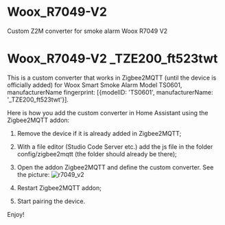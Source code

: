 # Woox_R7049-V2
Custom Z2M converter for smoke alarm Woox R7049 V2


# Woox_R7049-V2 _TZE200_ft523twt

This is a custom converter that works in Zigbee2MQTT (until the device is officially added) for Woox Smart Smoke Alarm Model TS0601, manufacturerName     fingerprint: [{modelID: 'TS0601', manufacturerName: '_TZE200_ft523twt'}].

Here is how you add the custom converter in Home Assistant using the Zigbee2MQTT addon:
1) Remove the device if it is already added in Zigbee2MQTT;
2) With a file editor (Studio Code Server etc.) add the js file in the folder config/zigbee2mqtt (the folder should already be there);
3) Open the addon Zigbee2MQTT and define the custom converter. See the picture:
   ![r7049_v2](https://github.com/Jtef/Woox_R7049-V2/assets/6143681/18308227-4831-4fbe-b909-15386c3fd2fb)
  
4) Restart Zigbee2MQTT addon;
5) Start pairing the device.

Enjoy!
